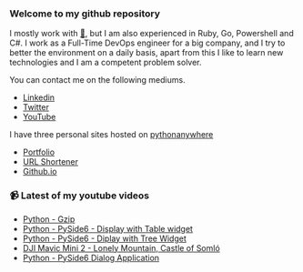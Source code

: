 ### Welcome to my github repository

I mostly work with [:snake:](https://www.python.org/), but I am also experienced in Ruby, Go, Powershell and C#. I work as a Full-Time DevOps engineer for a big company, and I try to better the environment on a daily basis, apart from this I like to learn new technologies and I am a competent problem solver.

You can contact me on the following mediums.
- [Linkedin](https://www.linkedin.com/in/r3ap3rpy)
- [Twitter](https://twitter.com/r3ap3rpy)
- [YouTube](https://www.youtube.com/channel/UC1qkMXH8d2I9DDAtBSeEHqg)

I have three personal sites hosted on [pythonanywhere](https://www.pythonanywhere.com/)
- [Portfolio](http://r3ap3rpy.pythonanywhere.com/)
- [URL Shortener](http://shortenpy.pythonanywhere.com/)
- [Github.io](https://r3ap3rpy.github.io/)

### :video_camera: Latest of my youtube videos
<!-- YOUTUBE:START -->
- [Python - Gzip](https://www.youtube.com/watch?v=UfKkaVE6cU4)
- [Python - PySide6 - Display with Table widget](https://www.youtube.com/watch?v=Abrzn9oLQKA)
- [Python  - PySide6 - Diplay with Tree Widget](https://www.youtube.com/watch?v=GEJ0c2i3vJ0)
- [DJI Mavic Mini 2 - Lonely Mountain, Castle of Somló](https://www.youtube.com/watch?v=lOorn1EzfAY)
- [Python - PySide6 Dialog Application](https://www.youtube.com/watch?v=eY__Gh9j5yw)
<!-- YOUTUBE:END -->

